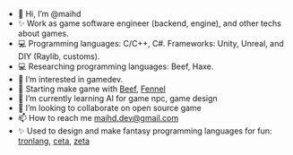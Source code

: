 - 👋 Hi, I’m @maihd
- ✨ Work as game software engineer (backend, engine), and other techs about games.
- 💻 Programming languages: C/C++, C#. Frameworks: Unity, Unreal, and DIY (Raylib, customs).
- 💻 Researching programming languages: Beef, Haxe.
- 👀 I’m interested in gamedev.
- 👀 Starting make game with [Beef](https://github.com/maihd/beef-gamedev), [Fennel](https://github.com/maihd/bytepath)
- 🌱 I’m currently learning AI for game npc, game design
- 💞️ I’m looking to collaborate on open source game
- 📫 How to reach me maihd.dev@gmail.com
- ✨ Used to design and make fantasy programming languages for fun: [tronlang](https://github.com/maihd/tronlang), [ceta](https://github.com/maihd/ceta), [zeta](https://github.com/maihd/zeta)
  
<!---
maihd/maihd is a ✨ special ✨ repository because its `README.md` (this file) appears on your GitHub profile.
You can click the Preview link to take a look at your changes.
--->
